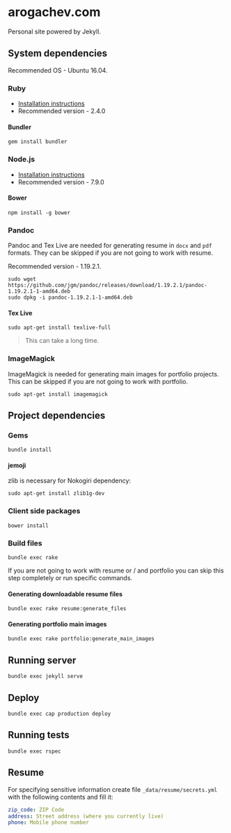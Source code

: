 # arogachev.com

Personal site powered by Jekyll.

## System dependencies

Recommended OS - Ubuntu 16.04.

### Ruby

- [Installation instructions][Ruby installation]
- Recommended version - 2.4.0

#### Bundler

```
gem install bundler
```

### Node.js

- [Installation instructions][Node.js installation]
- Recommended version - 7.9.0

#### Bower

```
npm install -g bower
```

### Pandoc

Pandoc and Tex Live are needed for generating resume in `docx` and `pdf` formats. They can be skipped if you are not 
going to work with resume.

Recommended version - 1.19.2.1.

```
sudo wget https://github.com/jgm/pandoc/releases/download/1.19.2.1/pandoc-1.19.2.1-1-amd64.deb
sudo dpkg -i pandoc-1.19.2.1-1-amd64.deb
```

#### Tex Live

```
sudo apt-get install texlive-full
```

> This can take a long time.

### ImageMagick

ImageMagick is needed for generating main images for portfolio projects. This can be skipped if you are not going to 
work with portfolio.

```
sudo apt-get install imagemagick
```

## Project dependencies

### Gems

```
bundle install 
```

#### jemoji

zlib is necessary for Nokogiri dependency:

```
sudo apt-get install zlib1g-dev
```

### Client side packages

```
bower install
```

### Build files

```
bundle exec rake
```

If you are not going to work with resume or / and portfolio you can skip this step completely or run specific commands.

#### Generating downloadable resume files

```
bundle exec rake resume:generate_files
```

#### Generating portfolio main images

```
bundle exec rake portfolio:generate_main_images
```

## Running server

```
bundle exec jekyll serve
```

## Deploy

```
bundle exec cap production deploy
```

## Running tests

```
bundle exec rspec
```

## Resume

For specifying sensitive information create file `_data/resume/secrets.yml` with the following contents and fill it:

```yaml
zip_code: ZIP Code
address: Street address (where you currently live) 
phone: Mobile phone number
 ```
 
[Ruby installation]: https://gorails.com/setup/ubuntu/16.04
[Node.js installation]: https://nodejs.org/en/download/package-manager/#debian-and-ubuntu-based-linux-distributions
